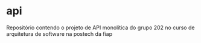 # api
Repositório contendo o projeto de API monolítica do grupo 202 no curso de arquitetura de software na postech da fiap
